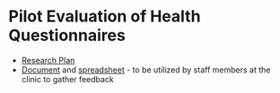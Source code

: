 # Pilot Evaluation of Health Questionnaires

- [Research Plan](https://github.com/department-of-veterans-affairs/va.gov-team/blob/master/products/health-care/questionnaire/research/pilot-evaluation/PilotEvaluation-ResearchPlan.pdf)
- [Document](https://github.com/department-of-veterans-affairs/va.gov-team/blob/master/products/health-care/questionnaire/research/pilot-evaluation/PilotEvaluation-Feedback.docx) and [spreadsheet](https://github.com/department-of-veterans-affairs/va.gov-team/blob/master/products/health-care/questionnaire/research/pilot-evaluation/PilotEvalustion-Spreadsheet.xlsx) - to be utilized by staff members at the clinic to gather feedback
